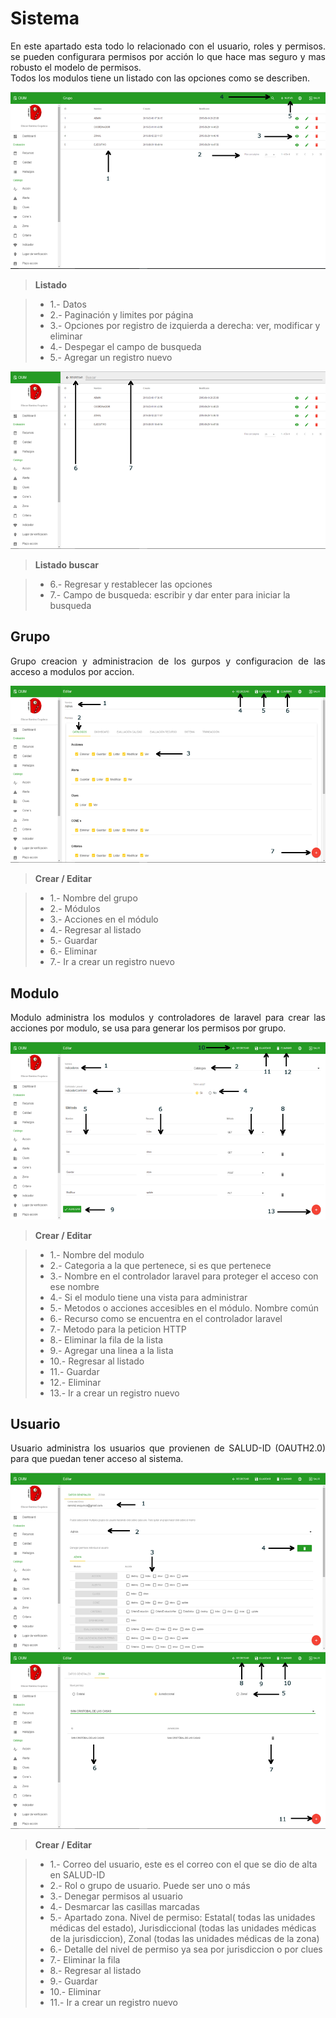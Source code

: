 # Sistema


<p style="text-align: justify;">
En este apartado esta todo lo relacionado con el usuario, roles y permisos. se pueden configurara permisos por acción lo que hace mas seguro y mas robusto el modelo de permisos.
<br>
Todos los modulos tiene un listado con las opciones como se describen. 
<br>
</p>

![](images/sistema_lista.png)

>**Listado**

> - 1.- Datos
> - 2.- Paginación y limites por página
> - 3.- Opciones por registro de izquierda a derecha: ver, modificar y eliminar
> - 4.- Despegar el campo de busqueda
> - 5.- Agregar un registro nuevo

![](images/sistema_lista_buscar.png)

>**Listado buscar**

> - 6.- Regresar y restablecer las opciones
> - 7.- Campo de busqueda: escribir y dar enter para iniciar la busqueda

## Grupo


<p style="text-align: justify;">
Grupo creacion y administracion de los gurpos y configuracion de las acceso a modulos por accion. 
</p>

![](images/grupo.png)

>**Crear / Editar**

> - 1.- Nombre del grupo
> - 2.- Módulos
> - 3.- Acciones en el módulo
> - 4.- Regresar al listado
> - 5.- Guardar 
> - 6.- Eliminar
> - 7.- Ir a crear un registro nuevo

## Modulo


<p style="text-align: justify;">
Modulo administra los modulos y controladores de laravel para crear las acciones por modulo, se usa para generar los permisos por grupo. 
</p>

![](images/modulo.png)

>**Crear / Editar**

> - 1.- Nombre del modulo
> - 2.- Categoria a la que pertenece, si es que pertenece
> - 3.- Nombre en el controlador laravel para proteger el acceso con ese nombre
> - 4.- Si el modulo tiene una vista para administrar
> - 5.- Metodos o acciones accesibles en el módulo. Nombre común
> - 6.- Recurso como se encuentra en el controlador laravel 
> - 7.- Metodo para la peticion HTTP 
> - 8.- Eliminar la fila de la lista
> - 9.- Agregar una linea a la lista
> - 10.- Regresar al listado
> - 11.- Guardar 
> - 12.- Eliminar
> - 13.- Ir a crear un registro nuevo

## Usuario


<p style="text-align: justify;">
Usuario administra los usuarios que provienen de SALUD-ID (OAUTH2.0) para que puedan tener acceso al sistema. 
</p>

![](images/usuario1.png)
![](images/usuario2.png)

>**Crear / Editar**

> - 1.- Correo del usuario, este es el correo con el que se dio de alta en SALUD-ID
> - 2.- Rol o grupo de usuario. Puede ser uno o más 
> - 3.- Denegar permisos al usuario 
> - 4.- Desmarcar las casillas marcadas
> - 5.- Apartado zona. Nivel de permiso: Estatal( todas las unidades médicas del estado), Jurisdiccional (todas las unidades médicas de la jurisdiccion), Zonal (todas las unidades médicas de la zona)
> - 6.- Detalle del nivel de permiso ya sea por jurisdiccion o por clues 
> - 7.- Eliminar la fila  
> - 8.- Regresar al listado
> - 9.- Guardar 
> - 10.- Eliminar
> - 11.- Ir a crear un registro nuevo